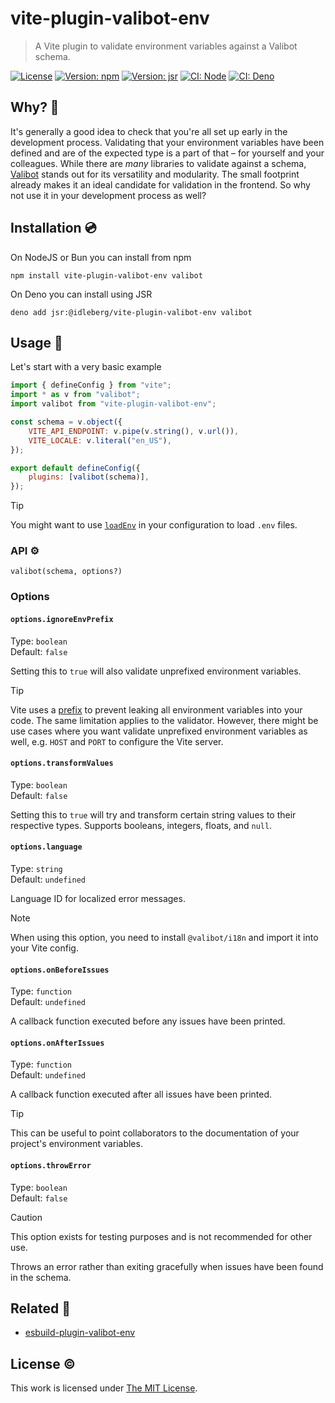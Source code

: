 # vite-plugin-valibot-env

> A Vite plugin to validate environment variables against a Valibot schema.

[![License](https://img.shields.io/github/license/idleberg/vite-plugin-valibot-env?color=blue&style=for-the-badge)](https://github.com/idleberg/vite-plugin-valibot-env/blob/main/LICENSE)
[![Version: npm](https://img.shields.io/npm/v/vite-plugin-valibot-env?style=for-the-badge)](https://www.npmjs.org/package/vite-plugin-valibot-env)
[![Version: jsr](https://img.shields.io/jsr/v/@idleberg/vite-plugin-valibot-env?style=for-the-badge)](https://jsr.io/@idleberg/vite-plugin-valibot-env)
[![CI: Node](https://img.shields.io/github/actions/workflow/status/idleberg/vite-plugin-valibot-env/node.yml?logo=nodedotjs&logoColor=white&style=for-the-badge)](https://github.com/idleberg/vite-plugin-valibot-env/actions/workflows/node.yml)
[![CI: Deno](https://img.shields.io/github/actions/workflow/status/idleberg/vite-plugin-valibot-env/deno.yml?logo=deno&logoColor=white&style=for-the-badge)](https://github.com/idleberg/vite-plugin-valibot-env/actions/workflows/deno.yml)

## Why? 🤔

It's generally a good idea to check that you're all set up early in the development process. Validating that your environment variables have been defined and are of the expected type is a part of that – for yourself and your colleagues. While there are _many_ libraries to validate against a schema, [Valibot](https://valibot.dev/) stands out for its versatility and modularity. The small footprint already makes it an ideal candidate for validation in the frontend. So why not use it in your development process as well?

## Installation 💿

On NodeJS or Bun you can install from npm

```shell
npm install vite-plugin-valibot-env valibot
```

On Deno you can install using JSR

```shell
deno add jsr:@idleberg/vite-plugin-valibot-env valibot
```

## Usage 🚀

Let's start with a very basic example

```javascript
import { defineConfig } from "vite";
import * as v from "valibot";
import valibot from "vite-plugin-valibot-env";

const schema = v.object({
	VITE_API_ENDPOINT: v.pipe(v.string(), v.url()),
	VITE_LOCALE: v.literal("en_US"),
});

export default defineConfig({
	plugins: [valibot(schema)],
});
```

> [!TIP]
> You might want to use [`loadEnv`](https://v4.vitejs.dev/config/#using-environment-variables-in-config) in your configuration to load `.env` files.

### API ⚙️

`valibot(schema, options?)`

### Options

#### `options.ignoreEnvPrefix`

Type: `boolean`  
Default: `false`

Setting this to `true` will also validate unprefixed environment variables.

> [!TIP]
> Vite uses a [prefix](https://vitejs.dev/config/shared-options.html#envprefix) to prevent leaking all environment variables into your code. The same limitation applies to the validator. However, there might be use cases where you want validate unprefixed environment variables as well, e.g. `HOST` and `PORT` to configure the Vite server.

#### `options.transformValues`

Type: `boolean`  
Default: `false`

Setting this to `true` will try and transform certain string values to their respective types. Supports booleans, integers, floats, and `null`.

#### `options.language`

Type: `string`  
Default: `undefined`

Language ID for localized error messages.

> [!NOTE]
> When using this option, you need to install `@valibot/i18n` and import it into your Vite config.

#### `options.onBeforeIssues`

Type: `function`  
Default: `undefined`

A callback function executed before any issues have been printed.

#### `options.onAfterIssues`

Type: `function`  
Default: `undefined`

A callback function executed after all issues have been printed.

> [!TIP]
> This can be useful to point collaborators to the documentation of your project's environment variables.

#### `options.throwError`

Type: `boolean`  
Default: `false`

> [!CAUTION]
> This option exists for testing purposes and is not recommended for other use.

Throws an error rather than exiting gracefully when issues have been found in the schema.

## Related 👫

- [esbuild-plugin-valibot-env](https://github.com/idleberg/esbuild-plugin-valibot-env)

## License ©️

This work is licensed under [The MIT License](LICENSE).
